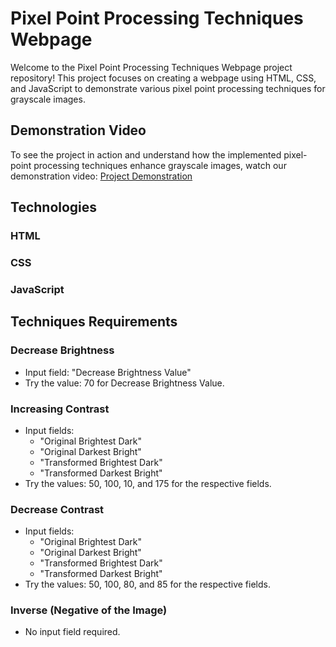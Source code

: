 # Pixel Point Processing Techniques Webpage

Welcome to the Pixel Point Processing Techniques Webpage project repository! This project focuses on creating a webpage using HTML, CSS, and JavaScript to demonstrate various pixel point processing techniques for grayscale images.

## Demonstration Video

To see the project in action and understand how the implemented pixel-point processing techniques enhance grayscale images, watch our demonstration video:
[Project Demonstration](http://img.youtube.com/vi/hlXiiAA_KsU/0.jpg)

## Technologies 

### HTML
### CSS
### JavaScript

## Techniques Requirements

### Decrease Brightness
- Input field: "Decrease Brightness Value"
- Try the value: 70 for Decrease Brightness Value.

### Increasing Contrast
- Input fields:
  - "Original Brightest Dark"
  - "Original Darkest Bright"
  - "Transformed Brightest Dark"
  - "Transformed Darkest Bright"
- Try the values: 50, 100, 10, and 175 for the respective fields.

### Decrease Contrast
- Input fields:
  - "Original Brightest Dark"
  - "Original Darkest Bright"
  - "Transformed Brightest Dark"
  - "Transformed Darkest Bright"
- Try the values: 50, 100, 80, and 85 for the respective fields.

### Inverse (Negative of the Image)
- No input field required.
